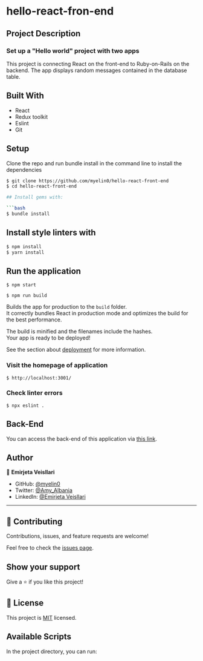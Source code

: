 # hello-react-fron-end

## Project Description
### Set up a "Hello world" project with two apps
This project is connecting React on the front-end to Ruby-on-Rails on the backend. The app displays random messages contained in the database table. 

## Built With

- React
- Redux toolkit
- Eslint
- Git

## Setup
Clone the repo and run bundle install in the command line to install the dependencies

```bash
$ git clone https://github.com/myelin0/hello-react-front-end
$ cd hello-react-front-end

## Install gems with:

```bash
$ bundle install
```

## Install style linters with
```bash
$ npm install
$ yarn install
```

## Run the application
``` 
$ npm start
```
```
$ npm run build
```
Builds the app for production to the `build` folder.\
It correctly bundles React in production mode and optimizes the build for the best performance.

The build is minified and the filenames include the hashes.\
Your app is ready to be deployed!

See the section about [deployment](https://facebook.github.io/create-react-app/docs/deployment) for more information.

### Visit the homepage of application
```
$ http://localhost:3001/
```
### Check linter errors
```
$ npx eslint .
```
## Back-End

You can access the back-end of this application via [this link](https://github.com/myelin0/hello-react-back-end).

  ## Author 
  
👤 **Emirjeta Veisllari**

- GitHub: [@myelin0](https://github.com/myelin0)
- Twitter: [@Amy_Albania](https://twitter.com/Amy_albania)
- LinkedIn: [@Emirjeta Veisllari](https://www.linkedin.com/in/emirjeta-veisllari/)

<hr>

  ## 🤝 Contributing

Contributions, issues, and feature requests are welcome!

Feel free to check the [issues page](https://github.com/myelin0/hello-react-front-end/issues).

## Show your support

Give a ⭐️ if you like this project!

## 📝 License

This project is [MIT](./MIT.md) licensed.

## Available Scripts

In the project directory, you can run:






